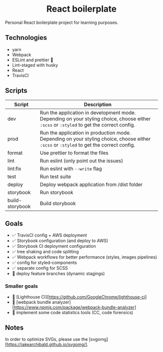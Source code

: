 <center> <h1>React boilerplate</h1> </center>

Personal React boilerplate project for learning purposes.

## Technologies

- yarn
- Webpack
- ESLint and prettier 🎨
- Lint-staged with husky
- React
- TravisCI

## Scripts

| Script   | Description                             |
| -------- | --------------------------------------- |
| dev      | Run the application in development mode. Depending on your styling choice, choose either `:scss` or `:styled` to get the correct config. |
| prod     | Run the application in production mode. Depending on your styling choice, choose either `:scss` or `:styled` to get the correct config. |
| format   | Use prettier to format the files        |
| lint     | Run eslint (only point out the issues)  |
| lint:fix | Run eslint with `--write` flag          |
| test  | Run test suite |
| deploy | Deploy webpack application from /dist folder |
| storybook | Run storybook |
| build-storybook | Build storybook |

## Goals

- ✅ TravisCI config + AWS deployment
- ✅ Storybook configuration (and deploy to AWS)
- ✅ Storybook CI deployment configuration
- ✅ tree shaking and code splitting
- ✅ Webpack workflows for better performance (styles, images pipelines)
- ✅ config for styled-components
- ✅ separate config for SCSS
- 🚧 deploy feature branches (dynamic stagings)

### Smaller goals
- 🚧 [Lighthouse CI][https://github.com/GoogleChrome/lighthouse-ci]
- 🚧 [webpack bundle analyzer][https://www.npmjs.com/package/webpack-bundle-analyzer]
- 🚧 implement some code statistics tools (CC, code forensics)

## Notes
In order to optimize SVGs, please use the [svgomg][https://jakearchibald.github.io/svgomg/].